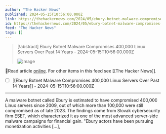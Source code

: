 ```yaml
---
author: "The Hacker News"
published: 2024-05-15T10:56:00.000Z
link: https://thehackernews.com/2024/05/ebury-botnet-malware-compromises-400000.html
id: https://thehackernews.com/2024/05/ebury-botnet-malware-compromises-400000.html
feed: "The Hacker News"
tags: []
---
```

> [!abstract] Ebury Botnet Malware Compromises 400,000 Linux Servers Over Past 14 Years - 2024-05-15T10:56:00.000Z
>
> ![image](https://blogger.googleusercontent.com/img/b/R29vZ2xl/AVvXsEgFcopCewQJMs6m2QrYmO-yLRWF8j0J1p3RH7nRvUNcxMzeMWla1RVkbi2DlVfqU2wQBYuv0hc9OZPZiC7RMVjlgmJSRYf-SBP2CzzHJZeEeMNbL632oiH9k1Lfqu2IjmVpXxltFVGCZ6PMOGkPBfiSFdz1eC1eiUL1JY3PcZh3_dnK_vm_0uN9cnr6EIA5/s1600/ebury.jpg)

🔗Read article [online](https://thehackernews.com/2024/05/ebury-botnet-malware-compromises-400000.html). For other items in this feed see [[The Hacker News]].

- [ ] [[Ebury Botnet Malware Compromises 400,000 Linux Servers Over Past 14 Years]] - 2024-05-15T10:56:00.000Z
- - -
A malware botnet called Ebury is estimated to have compromised 400,000 Linux servers since 2009, out of which more than 100,000 were still compromised as of late 2023. The findings come from Slovak cybersecurity firm ESET, which characterized it as one of the most advanced server-side malware campaigns for financial gain. "Ebury actors have been pursuing monetization activities [...],
